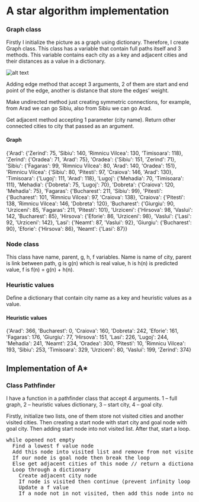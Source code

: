 # A star algorithm implementation

### Graph class
Firstly I initialize the picture as a graph
using dictionary. Therefore, I create Graph class. This class has a variable that contain full paths itself
and 3 methods. This variable contains each city as a key and adjacent cities and their distances as a
value in a dictionary.

![alt text](https://duckduckgo.com/?t=ffab&q=arad+bucharest+weighted+graph&iax=images&ia=images&iai=http%3A%2F%2Fi.stack.imgur.com%2FwjrA7.jpg)

Adding edge method that accept 3 arguments, 2 of them are start and end point of the edge, another is
distance that store the edges’ weight.

Make undirected method just creating symmetric connections, for example, from Arad we can go Sibiu,
also from Sibiu we can go Arad.

Get adjacent method accepting 1 parameter (city name). Return other connected cities to city that
passed as an argument.

#### Graph
{'Arad': {'Zerind': 75, 'Sibiu': 140, 'Rimnicu Vilcea': 130, 'Timisoara': 118}, 'Zerind': {'Oradea': 71, 'Arad':
75}, 'Oradea': {'Sibiu': 151, 'Zerind': 71}, 'Sibiu': {'Fagaras': 99, 'Rimnicu Vilcea': 80, 'Arad': 140, 'Oradea':
151}, 'Rimnicu Vilcea': {'Sibiu': 80, 'Pitesti': 97, 'Craiova': 146, 'Arad': 130}, 'Timisoara': {'Lugoj': 111,
'Arad': 118}, 'Lugoj': {'Mehadia': 70, 'Timisoara': 111}, 'Mehadia': {'Dobreta': 75, 'Lugoj': 70}, 'Dobreta':
{'Craiova': 120, 'Mehadia': 75}, 'Fagaras': {'Bucharest': 211, 'Sibiu': 99}, 'Pitesti': {'Bucharest': 101,
'Rimnicu Vilcea': 97, 'Craiova': 138}, 'Craiova': {'Pitesti': 138, 'Rimnicu Vilcea': 146, 'Dobreta': 120},
'Bucharest': {'Giurgiu': 90, 'Urziceni': 85, 'Fagaras': 211, 'Pitesti': 101}, 'Urziceni': {'Hirsova': 98, 'Vaslui':
142, 'Bucharest': 85}, 'Hirsova': {'Eforie': 86, 'Urziceni': 98}, 'Vaslui': {'Lasi': 92, 'Urziceni': 142}, 'Lasi':
{'Neamt': 87, 'Vaslui': 92}, 'Giurgiu': {'Bucharest': 90}, 'Eforie': {'Hirsova': 86}, 'Neamt': {'Lasi': 87}}

### Node class
This class have name, parent, g, h, f variables. Name is name of city, parent is link between path, g is
g(n) which is real value, h is h(n) is predicted value, f is f(n) = g(n) + h(n).

### Heuristic values
Define a dictionary that contain city name as a key and heuristic values as a value.
#### Heuristic values
{'Arad': 366, 'Bucharest': 0, 'Craiova': 160, 'Dobreta': 242, 'Eforie': 161, 'Fagaras': 176, 'Giurgiu': 77,
'Hirsova': 151, 'Lasi': 226, 'Lugoj': 244, 'Mehadia': 241, 'Neamt': 234, 'Oradea': 300, 'Pitesti': 10, 'Rimnicu
Vilcea': 193, 'Sibiu': 253, 'Timisoara': 329, 'Urziceni': 80, 'Vaslui': 199, 'Zerind': 374}

## Implementation of A*

### Class Pathfinder

I have a function in a pathfinder class that accept 4 arguments. 1 – full graph, 2 – heuristic
values dictionary, 3 – start city, 4 – goal city.

Firstly, initialize two lists, one of them store not visited cities and another visited cities. Then
creating a start node with start city and goal node with goal city. Then adding start node into
not visited list. After that, start a loop.
<pre>
while opened not empty 
  Find a lowest f value node 
  Add this node into visited list and remove from not visited list 
  If our node is goal node then break the loop 
  Else get adjacent cities of this node // return a dictionary 
  Loop through a dictionary 
    Create adjacent city node 
    If node is visited then continue (prevent infinity loop such as Arad – Sibiu, Sibiu- Arad) 
    Update a f value 
    If a node not in not visited, then add this node into not visited 
</pre>
